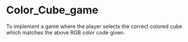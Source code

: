 # Color_Cube_game
To implement a game where the player selects the correct colored cube which matches the above RGB color code given.
